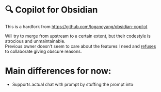# 🔍 Copilot for Obsidian

This is a hardfork from https://github.com/logancyang/obsidian-copilot

Will try to merge from upstream to a certain extent, but their codestyle is atrocious and unmaintainable. <br>
Previous owner doesn't seem to care about the features I need and [refuses](https://github.com/logancyang/obsidian-copilot/issues/208#issuecomment-1889777109) to collaborate giving obscure reasons.

# Main differences for now:

* Supports actual chat with prompt by stuffing the prompt into 
